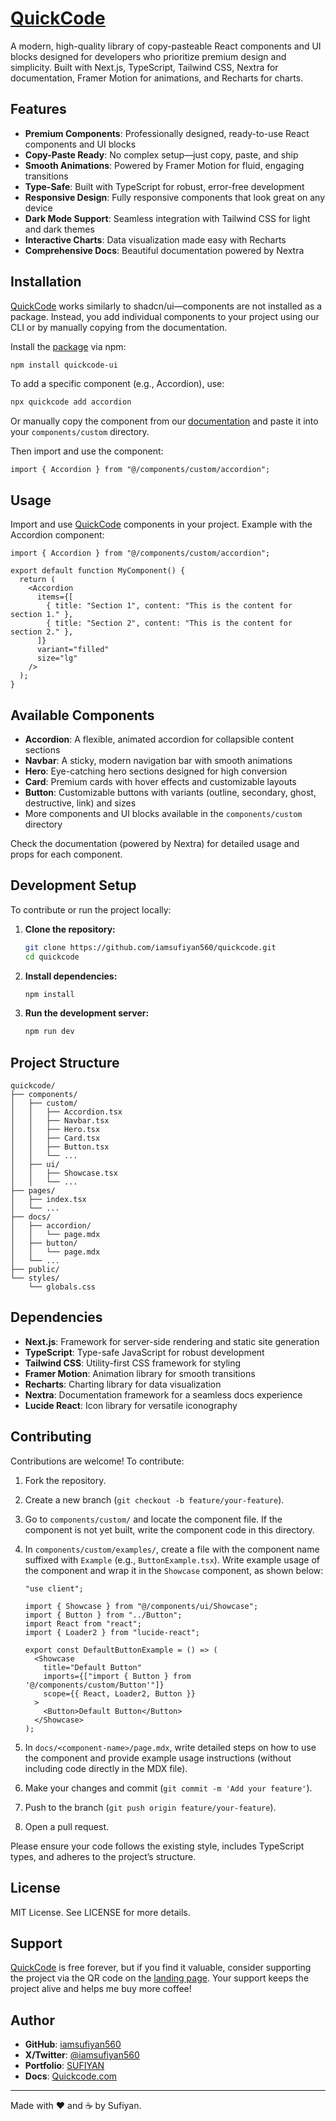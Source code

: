 # [QuickCode](https://quickcode-ui.vercel.app)

A modern, high-quality library of copy-pasteable React components and UI blocks designed for developers who prioritize premium design and simplicity. Built with Next.js, TypeScript, Tailwind CSS, Nextra for documentation, Framer Motion for animations, and Recharts for charts.

## Features

- **Premium Components**: Professionally designed, ready-to-use React components and UI blocks
- **Copy-Paste Ready**: No complex setup—just copy, paste, and ship
- **Smooth Animations**: Powered by Framer Motion for fluid, engaging transitions
- **Type-Safe**: Built with TypeScript for robust, error-free development
- **Responsive Design**: Fully responsive components that look great on any device
- **Dark Mode Support**: Seamless integration with Tailwind CSS for light and dark themes
- **Interactive Charts**: Data visualization made easy with Recharts
- **Comprehensive Docs**: Beautiful documentation powered by Nextra

## Installation

[QuickCode](https://quickcode-ui.vercel.app) works similarly to shadcn/ui—components are not installed as a package. Instead, you add individual components to your project using our CLI or by manually copying from the documentation.

Install the [package](https://www.npmjs.com/package/quickcode-ui) via npm:

```bash
npm install quickcode-ui
```

To add a specific component (e.g., Accordion), use:

```bash
npx quickcode add accordion
```

Or manually copy the component from our [documentation](https://quickcode-ui.vercel.app) and paste it into your `components/custom` directory.

Then import and use the component:

```tsx
import { Accordion } from "@/components/custom/accordion";
```

## Usage

Import and use [QuickCode](https://quickcode-ui.vercel.app) components in your project. Example with the Accordion component:

```tsx
import { Accordion } from "@/components/custom/accordion";

export default function MyComponent() {
  return (
    <Accordion
      items={[
        { title: "Section 1", content: "This is the content for section 1." },
        { title: "Section 2", content: "This is the content for section 2." },
      ]}
      variant="filled"
      size="lg"
    />
  );
}
```

## Available Components

- **Accordion**: A flexible, animated accordion for collapsible content sections
- **Navbar**: A sticky, modern navigation bar with smooth animations
- **Hero**: Eye-catching hero sections designed for high conversion
- **Card**: Premium cards with hover effects and customizable layouts
- **Button**: Customizable buttons with variants (outline, secondary, ghost, destructive, link) and sizes
- More components and UI blocks available in the `components/custom` directory

Check the documentation (powered by Nextra) for detailed usage and props for each component.

## Development Setup

To contribute or run the project locally:

1. **Clone the repository:**

   ```bash
   git clone https://github.com/iamsufiyan560/quickcode.git
   cd quickcode
   ```

2. **Install dependencies:**

   ```bash
   npm install
   ```

3. **Run the development server:**

   ```bash
   npm run dev
   ```

## Project Structure

```
quickcode/
├── components/
│   ├── custom/
│   │   ├── Accordion.tsx
│   │   ├── Navbar.tsx
│   │   ├── Hero.tsx
│   │   ├── Card.tsx
│   │   ├── Button.tsx
│   │   └── ...
│   ├── ui/
│   │   ├── Showcase.tsx
│   │   └── ...
├── pages/
│   ├── index.tsx
│   └── ...
├── docs/
│   ├── accordion/
│   │   └── page.mdx
│   ├── button/
│   │   └── page.mdx
│   └── ...
├── public/
└── styles/
    └── globals.css
```

## Dependencies

- **Next.js**: Framework for server-side rendering and static site generation
- **TypeScript**: Type-safe JavaScript for robust development
- **Tailwind CSS**: Utility-first CSS framework for styling
- **Framer Motion**: Animation library for smooth transitions
- **Recharts**: Charting library for data visualization
- **Nextra**: Documentation framework for a seamless docs experience
- **Lucide React**: Icon library for versatile iconography

## Contributing

Contributions are welcome! To contribute:

1. Fork the repository.

2. Create a new branch (`git checkout -b feature/your-feature`).

3. Go to `components/custom/` and locate the component file. If the component is not yet built, write the component code in this directory.

4. In `components/custom/examples/`, create a file with the component name suffixed with `Example` (e.g., `ButtonExample.tsx`). Write example usage of the component and wrap it in the `Showcase` component, as shown below:

   ```tsx
   "use client";

   import { Showcase } from "@/components/ui/Showcase";
   import { Button } from "../Button";
   import React from "react";
   import { Loader2 } from "lucide-react";

   export const DefaultButtonExample = () => (
     <Showcase
       title="Default Button"
       imports={["import { Button } from '@/components/custom/Button'"]}
       scope={{ React, Loader2, Button }}
     >
       <Button>Default Button</Button>
     </Showcase>
   );
   ```

5. In `docs/<component-name>/page.mdx`, write detailed steps on how to use the component and provide example usage instructions (without including code directly in the MDX file).

6. Make your changes and commit (`git commit -m 'Add your feature'`).

7. Push to the branch (`git push origin feature/your-feature`).

8. Open a pull request.

Please ensure your code follows the existing style, includes TypeScript types, and adheres to the project’s structure.

## License

MIT License. See LICENSE for more details.

## Support

[QuickCode](https://quickcode-ui.vercel.app) is free forever, but if you find it valuable, consider supporting the project via the QR code on the [landing page](https://quickcode-ui.vercel.app). Your support keeps the project alive and helps me buy more coffee!

## Author

- **GitHub**: [iamsufiyan560](https://github.com/iamsufiyan560)
- **X/Twitter**: [@iamsufiyan560](https://x.com/iamsufiyan560)
- **Portfolio**: [SUFIYAN](https://sufiyan-dev.vercel.app)
- **Docs**: [Quickcode.com](<(https://quickcode-ui.vercel.app/docs)>)

---

Made with ❤️ and ☕ by Sufiyan.
